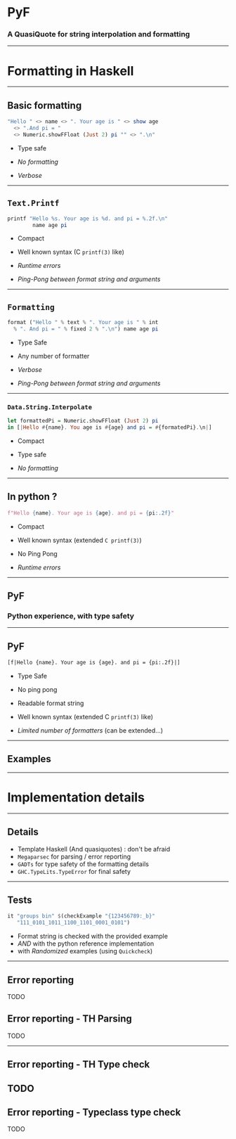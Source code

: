 # PyF

### A QuasiQuote for string interpolation and formatting

---

# Formatting in Haskell

---

## Basic formatting

```haskell
"Hello " <> name <> ". Your age is " <> show age
  <> ".And pi = "
  <> Numeric.showFFloat (Just 2) pi "" <> ".\n"
```

- Type safe

- *No formatting*
- *Verbose*

---

## `Text.Printf`

```haskell
printf "Hello %s. Your age is %d. and pi = %.2f.\n"
        name age pi
```

- Compact
- Well known syntax (C `printf(3)` like)

- *Runtime errors*
- *Ping-Pong between format string and arguments*

---

## `Formatting`

```haskell
format ("Hello " % text % ". Your age is " % int
  % ". And pi = " % fixed 2 % ".\n") name age pi
```

- Type Safe
- Any number of formatter

- *Verbose*
- *Ping-Pong between format string and arguments*

---

### `Data.String.Interpolate`

```haskell
let formattedPi = Numeric.showFFloat (Just 2) pi
in [|Hello #{name}. You age is #{age} and pi = #{formatedPi}.\n|]
```

- Compact
- Type safe

- *No formatting*

---

## In python ?

```python
f"Hello {name}. Your age is {age}. and pi = {pi:.2f}"
```

- Compact
- Well known syntax (extended `C printf(3)`)
- No Ping Pong

- *Runtime errors*

---

## PyF

### Python experience, with type safety

---

## PyF

```haskell
[f|Hello {name}. Your age is {age}. and pi = {pi:.2f}|]
```

- Type Safe
- No ping pong
- Readable format string
- Well known syntax (extended C `printf(3)` like)

- *Limited number of formatters* (can be extended...)

---

## Examples

---

# Implementation details

---

## Details

- Template Haskell (And quasiquotes) : don't be afraid
- `Megaparsec` for parsing / error reporting
- `GADTs` for type safety of the formatting details
- `GHC.TypeLits.TypeError` for final safety

---

## Tests

```haskell
it "groups bin" $(checkExample "{123456789:_b}"
   "111_0101_1011_1100_1101_0001_0101")
```

- Format string is checked with the provided example
- *AND* with the python reference implementation
- with *Randomized* examples (using `Quickcheck`)

---

## Error reporting

TODO

## Error reporting - TH Parsing

TODO

---

## Error reporting - TH Type check

TODO
---

## Error reporting - Typeclass type check

TODO
